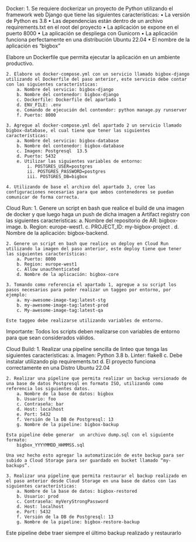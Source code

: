 Docker:
    1. Se requiere dockerizar un proyecto de Python utilizando el framework web Django que tiene las siguientes características:
    • La versión de Python es 3.8
    • Las dependencias están dentro de un archivo requirements.txt en el root del proyecto
    • La aplicación se expone en el puerto 8000
    • La aplicación se despliega con Gunicorn
    • La aplicación funciona perfectamente en una distribución Ubuntu 22.04
    • El nombre de la aplicación es “bigbox”

Elabore un Dockerfile que permita ejecutar la aplicación en un ambiente productivo.

    2. Elabore un docker-compose.yml con un servicio llamado bigbox-django utilizando el Dockerfile del paso anterior, este servicio debe contar con las siguientes características:
        a. Nombre del servicio: bigbox-django
        b. Nombre del contenedor: bigbox-django
        c. Dockerfile: Dockerfile del apartado 1
        d. ENV_FILE: .env
        e. Comando de ejecución del contendor: python manage.py runserver
        f. Puerto: 8000

    3. Agregue al docker-compose.yml del apartado 2 un servicio llamado bigbox-database, el cual tiene que tener las siguientes características:
        a. Nombre del servicio: bigbox-database
        b. Nombre del contenedor: bigbox-database
        c. Imagen: Postgresql  13.5
        d. Puerto: 5432
        e. Utilizar las siguientes variables de entorno:
            i. POSTGRES_USER=postgres
            ii. POSTGRES_PASSWORD=postgres
            iii. POSTGRES_DB=bigbox

    4. Utilizando de base el archivo del apartado 3, cree las configuraciones necesarias para que ambos contenedores se puedan comunicar de forma correcta.
Cloud Run:
    1. Genere un script en bash que realice el build de una imagen de docker y que luego haga un push de dicha imagen a Artifact registry con las siguientes características:
        a. Nombre del repositorio de AR: bigbox-image.
        b. Region: europe-west1.
        c. PROJECT_ID: my-bigbox-project .
        d. Nombre de la aplicación: bigbox-backend.

    2. Genere un script en bash que realice un deploy en Cloud Run utilizando la imagen del paso anterior, este deploy tiene que tener las siguientes características:
        a. Puerto: 8000
        b. Region: europe-west1
        c. Allow unauthenticated
        d. Nombre de la aplicación: bigbox-core

    3. Tomando como referencia el apartado 1, agregue a su script los pasos necesarios para poder realizar un taggeo por entorno, por ejemplo:
        a. my-awesome-image-tag:latest-stg
        b. my-awesome-image-tag:latest-prod
        c. My-awesome-image-tag:latest-qa

	Este taggeo debe realizarse utilizando variables de entorno.

Importante: Todos los scripts deben realizarse con variables de entorno para que sean considerados válidos.


Cloud Build:
    1. Realizar una pipeline sencilla de linteo que tenga las siguientes características:
        a. Imagen: Python 3.8
        b. Linter: flake8
        c. Debe instalar utilizando pip requirements.txt
        d. El proyecto funciona correctamente en una Distro Ubuntu 22.04

    2. Realizar una pipeline que permita realizar un backup versionado de una base de datos Postgresql en formato ISO, utilizando como referencia los siguientes datos.
        a. Nombre de la base de datos: bigbox
        b. Usuario: foo
        c. Contraseña: bar
        d. Host: localhost
        e. Port: 5432
        f. Versión de la DB de Postgresql: 13
        g. Nombre de la pipeline: bigbox-backup
		
	Esta pipeline debe generar  un archivo dump.sql con el siguiente formato:
		bigbox_YYYYMMDD_HHMMSS.sql

	Una vez hecho esto agregar la automatización de este backup para ser subido a Cloud Storage para ser guardado en bucket llamado “my-backups”.

    3. Realizar una pipeline que permita restaurar el backup realizado en el paso anterior desde Cloud Storage en una base de datos con las siguientes características:
        a. Nombre de la base de datos: bigbox-restored
        b. Usuario: prod
        c. Contraseña: myVeryStrongPassword
        d. Host: localhost
        e. Port: 5432
        f. Versión de la DB de Postgresql: 13
        g. Nombre de la pipeline: bigbox-restore-backup

Este pipeline debe traer siempre el último backup realizado y restaurarlo
